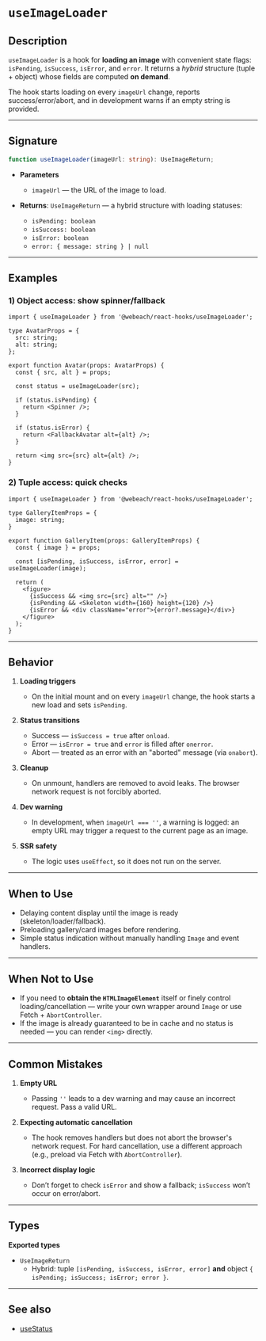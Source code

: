 # `useImageLoader`

## Description

`useImageLoader` is a hook for **loading an image** with convenient state flags: `isPending`, `isSuccess`, `isError`, and `error`. It returns a *hybrid* structure (tuple + object) whose fields are computed **on demand**.

The hook starts loading on every `imageUrl` change, reports success/error/abort, and in development warns if an empty string is provided.

---

## Signature

```ts
function useImageLoader(imageUrl: string): UseImageReturn;
```

- **Parameters**
   - `imageUrl` — the URL of the image to load.

- **Returns**: `UseImageReturn` — a hybrid structure with loading statuses:
   - `isPending: boolean`
   - `isSuccess: boolean`
   - `isError: boolean`
   - `error: { message: string } | null`

---

## Examples

### 1) Object access: show spinner/fallback

```tsx
import { useImageLoader } from '@webeach/react-hooks/useImageLoader';

type AvatarProps = {
  src: string;
  alt: string;
};

export function Avatar(props: AvatarProps) {
  const { src, alt } = props;
  
  const status = useImageLoader(src);

  if (status.isPending) {
    return <Spinner />;
  }
  
  if (status.isError) {
    return <FallbackAvatar alt={alt} />;
  }

  return <img src={src} alt={alt} />;
}
```

### 2) Tuple access: quick checks

```tsx
import { useImageLoader } from '@webeach/react-hooks/useImageLoader';

type GalleryItemProps = {
  image: string;
}

export function GalleryItem(props: GalleryItemProps) {
  const { image } = props;
  
  const [isPending, isSuccess, isError, error] = useImageLoader(image);

  return (
    <figure>
      {isSuccess && <img src={src} alt="" />}
      {isPending && <Skeleton width={160} height={120} />}
      {isError && <div className="error">{error?.message}</div>}
    </figure>
  );
}
```

---

## Behavior

1. **Loading triggers**
   - On the initial mount and on every `imageUrl` change, the hook starts a new load and sets `isPending`.

2. **Status transitions**
   - Success — `isSuccess = true` after `onload`.
   - Error — `isError = true` and `error` is filled after `onerror`.
   - Abort — treated as an error with an "aborted" message (via `onabort`).

3. **Cleanup**
   - On unmount, handlers are removed to avoid leaks. The browser network request is not forcibly aborted.

4. **Dev warning**
   - In development, when `imageUrl === ''`, a warning is logged: an empty URL may trigger a request to the current page as an image.

5. **SSR safety**
   - The logic uses `useEffect`, so it does not run on the server.

---

## When to Use

- Delaying content display until the image is ready (skeleton/loader/fallback).
- Preloading gallery/card images before rendering.
- Simple status indication without manually handling `Image` and event handlers.

---

## When **Not** to Use

- If you need to **obtain the `HTMLImageElement`** itself or finely control loading/cancellation — write your own wrapper around `Image` or use Fetch + `AbortController`.
- If the image is already guaranteed to be in cache and no status is needed — you can render `<img>` directly.

---

## Common Mistakes

1. **Empty URL**
   - Passing `''` leads to a dev warning and may cause an incorrect request. Pass a valid URL.

2. **Expecting automatic cancellation**
   - The hook removes handlers but does not abort the browser's network request. For hard cancellation, use a different approach (e.g., preload via Fetch with `AbortController`).

3. **Incorrect display logic**
   - Don’t forget to check `isError` and show a fallback; `isSuccess` won’t occur on error/abort.

---

## Types

**Exported types**

- `UseImageReturn`
   - Hybrid: tuple `[isPending, isSuccess, isError, error]` **and** object `{ isPending; isSuccess; isError; error }`.

---

## See also

- [useStatus](useStatus.md)
